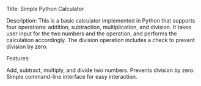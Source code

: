 Title: Simple Python Calculator

Description:
This is a basic calculator implemented in Python that supports four operations: addition, subtraction, multiplication, and division. It takes user input for the two numbers and the operation, and performs the calculation accordingly. The division operation includes a check to prevent division by zero.

Features:

Add, subtract, multiply, and divide two numbers.
Prevents division by zero.
Simple command-line interface for easy interaction.
